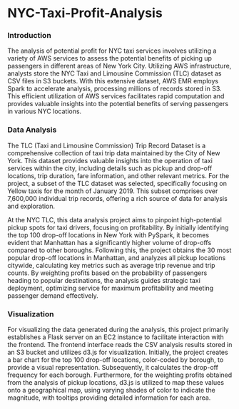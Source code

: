 # NYC-Taxi-Profit-Analysis
### Introduction
The analysis of potential profit for NYC taxi services involves utilizing a variety of AWS services to assess the potential benefits of picking up passengers in different areas of New York City. Utilizing AWS infrastructure, analysts store the NYC Taxi and Limousine Commission (TLC) dataset as CSV files in S3 buckets. With this extensive dataset, AWS EMR employs Spark to accelerate analysis, processing millions of records stored in S3. This efficient utilization of AWS services facilitates rapid computation and provides valuable insights into the potential benefits of serving passengers in various NYC locations.

### Data Analysis
The TLC (Taxi and Limousine Commission) Trip Record Dataset is a comprehensive collection of taxi trip data maintained by the City of New York. This dataset provides valuable insights into the operation of taxi services within the city, including details such as pickup and drop-off locations, trip duration, fare information, and other relevant metrics. For the project, a subset of the TLC dataset was selected, specifically focusing on Yellow taxis for the month of January 2019. This subset comprises over 7,600,000 individual trip records, offering a rich source of data for analysis and exploration.

At the NYC TLC, this data analysis project aims to pinpoint high-potential pickup spots for taxi drivers, focusing on profitability. By initially identifying the top 100 drop-off locations in New York with PySpark, it becomes evident that Manhattan has a significantly higher volume of drop-offs compared to other boroughs. Following this, the project obtains the 30 most popular drop-off locations in Manhattan, and analyzes all pickup locations citywide, calculating key metrics such as average trip revenue and trip counts. By weighting profits based on the probability of passengers heading to popular destinations, the analysis guides strategic taxi deployment, optimizing service for maximum profitability and meeting passenger demand effectively.

### Visualization
For visualizing the data generated during the analysis, this project primarily establishes a Flask server on an EC2 instance to facilitate interaction with the frontend. The frontend interface reads the CSV analysis results stored in an S3 bucket and utilizes d3.js for visualization. Initially, the project creates a bar chart for the top 100 drop-off locations, color-coded by borough, to provide a visual representation. Subsequently, it calculates the drop-off frequency for each borough. Furthermore, for the weighting profits obtained from the analysis of pickup locations, d3.js is utilized to map these values onto a geographical map, using varying shades of color to indicate the magnitude, with tooltips providing detailed information for each area.
